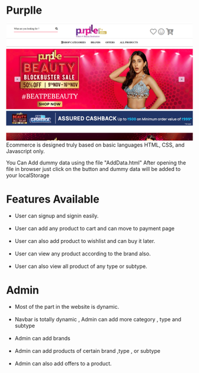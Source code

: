 # Purplle
<img  width="600" src="./image/purplle.png"/>
Ecommerce is designed truly based on basic languages HTML, CSS, and Javascript only.

You Can Add dummy data using the file "AddData.html"
After opening the file in browser just click on the button and dummy data will be added to your localStorage

# Features Available
<ul>
<li>User can signup and signin easily.</li><br>
<li>User can add any product to cart and can move to payment page</li><br>
<li>User can also add product to wishlist and can buy it later.</li><br>
<li>User can view any product according to the brand also.</li><br>
<li>User can also view all product of any type or subtype.</li>
</ul>

# Admin
<ul>
<li>Most of the part in the website is dynamic.</li><br/>
<li>Navbar is totally dynamic , Admin can add more category , type and subtype</li><br/>
<li>Admin can add brands</li><br/>
<li>Admin can add products of certain brand ,type , or subtype</li><br/>
<li>Admin can also add offers to a product.</li><br/>
</ul>
